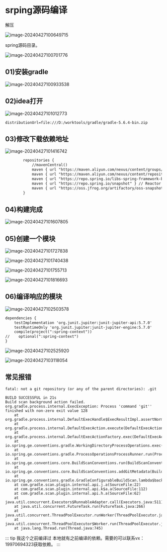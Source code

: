 # srping源码编译

解压

![image-20240427100649715](02srping源码编译.assets/image-20240427100649715.png)



spring源码目录。



![image-20240427100701776](02srping源码编译.assets/image-20240427100701776.png)

## 01)安装gradle





![image-20240427100933538](02srping源码编译.assets/image-20240427100933538.png)





## 02)idea打开





![image-20240427101012773](02srping源码编译.assets/image-20240427101012773.png)







```
distributionUrl=file:///D:/worktools/gradle/gradle-5.6.4-bin.zip
```











## 03)修改下载依赖地址

![image-20240427101416742](02srping源码编译.assets/image-20240427101416742.png)



```xml
		repositories {
			//mavenCentral()
			maven { url "https://maven.aliyun.com/nexus/content/groups/public/"}
			maven { url "https://maven.aliyun.com/nexus/content/repositories/jcenter"}
			maven { url "https://repo.spring.io/libs-spring-framework-build" }
			maven { url "https://repo.spring.io/snapshot" } // Reactor
			maven { url "https://oss.jfrog.org/artifactory/oss-snapshot-local" }
		}
```







## 04)构建完成

![image-20240427101607805](02srping源码编译.assets/image-20240427101607805.png)





## 05)创建一个模块

![image-20240427101727838](02srping源码编译.assets/image-20240427101727838.png)







![image-20240427101740438](02srping源码编译.assets/image-20240427101740438.png)







![image-20240427101755713](02srping源码编译.assets/image-20240427101755713.png)









![image-20240427101816693](02srping源码编译.assets/image-20240427101816693.png)







## 06)编译响应的模块

![image-20240427102503578](02srping源码编译.assets/image-20240427102503578.png)

```xml
dependencies {
    testImplementation 'org.junit.jupiter:junit-jupiter-api:5.7.0'
    testRuntimeOnly 'org.junit.jupiter:junit-jupiter-engine:5.7.0'
    compile(project(":spring-context"))
//    optional(":spring-context")
}
```

![image-20240427102525920](02srping源码编译.assets/image-20240427102525920.png)







![image-20240427103118054](02srping源码编译.assets/image-20240427103118054.png)



## 常见报错

```
fatal: not a git repository (or any of the parent directories): .git

BUILD SUCCESSFUL in 21s
Build scan background action failed.
org.gradle.process.internal.ExecException: Process 'command 'git'' finished with non-zero exit value 128
	at org.gradle.process.internal.DefaultExecHandle$ExecResultImpl.assertNormalExitValue(DefaultExecHandle.java:409)
	at org.gradle.process.internal.DefaultExecAction.execute(DefaultExecAction.java:38)
	at org.gradle.process.internal.DefaultExecActionFactory.exec(DefaultExecActionFactory.java:145)
	at io.spring.ge.conventions.gradle.WorkingDirectoryProcessOperations.exec(WorkingDirectoryProcessOperations.java:45)
	at io.spring.ge.conventions.gradle.ProcessOperationsProcessRunner.run(ProcessOperationsProcessRunner.java:41)
	at io.spring.ge.conventions.core.BuildScanConventions.run(BuildScanConventions.java:166)
	at io.spring.ge.conventions.core.BuildScanConventions.addGitMetadata(BuildScanConventions.java:113)
	at io.spring.ge.conventions.gradle.GradleConfigurableBuildScan.lambda$background$0(GradleConfigurableBuildScan.java:104)
	at com.gradle.scan.plugin.internal.api.j.a(SourceFile:22)
	at com.gradle.scan.plugin.internal.api.k$a.a(SourceFile:112)
	at com.gradle.scan.plugin.internal.api.h.a(SourceFile:62)
	at java.util.concurrent.Executors$RunnableAdapter.call(Executors.java:511)
	at java.util.concurrent.FutureTask.run(FutureTask.java:266)
	at java.util.concurrent.ThreadPoolExecutor.runWorker(ThreadPoolExecutor.java:1142)
	at java.util.concurrent.ThreadPoolExecutor$Worker.run(ThreadPoolExecutor.java:617)
	at java.lang.Thread.run(Thread.java:745)
```



::: tip 我这个之前编译过
本地就有之前编译的依赖。需要的可以联系vx：19970694323获取依赖。
:::













